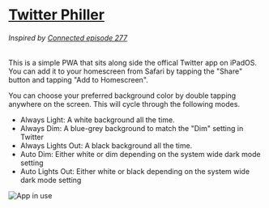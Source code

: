 # [Twitter Philler](http://twitter-philler.herokuapp.com)

###### Inspired by [Connected episode 277](https://www.relay.fm/connected/277)

This is a simple PWA that sits along side the offical Twitter app on iPadOS. You can add it to your homescreen from Safari by tapping the "Share" button and tapping "Add to Homescreen".

You can choose your preferred background color by double tapping anywhere on the screen. This will cycle through the following modes.

* Always Light: A white background all the time.
* Always Dim: A blue-grey background to match the "Dim" setting in Twitter
* Always Lights Out: A black background all the time.
* Auto Dim: Either white or dim depending on the system wide dark mode setting
* Auto Lights Out: Either white or black depending on the system wide dark mode setting

![App in use](https://i.imgur.com/nImZLyB.jpg)